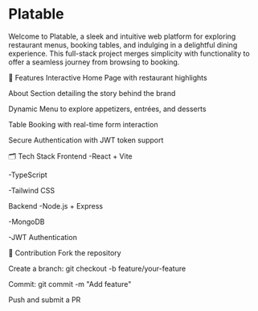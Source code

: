 # Platable
Welcome to Platable, a sleek and intuitive web platform for exploring restaurant menus, booking tables, and indulging in a delightful dining experience. This full-stack project merges simplicity with functionality to offer a seamless journey from browsing to booking.

📌 Features
Interactive Home Page with restaurant highlights

About Section detailing the story behind the brand

Dynamic Menu to explore appetizers, entrées, and desserts

Table Booking with real-time form interaction

Secure Authentication with JWT token support

🗂️ Tech Stack
Frontend
-React + Vite

-TypeScript

-Tailwind CSS

Backend
-Node.js + Express

-MongoDB

-JWT Authentication

🤝 Contribution
Fork the repository

Create a branch: git checkout -b feature/your-feature

Commit: git commit -m "Add feature"

Push and submit a PR
